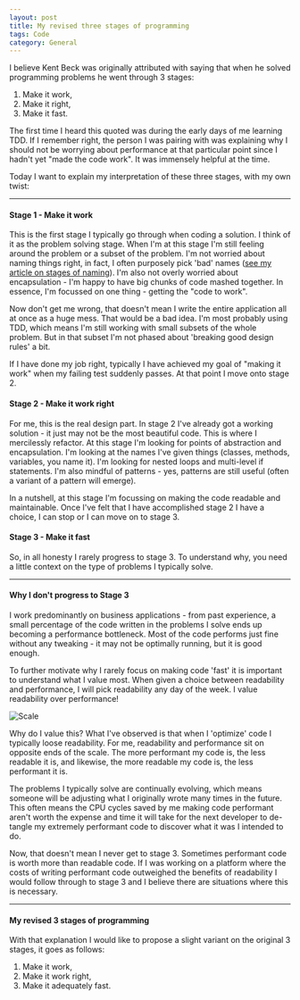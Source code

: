 ```yaml
---
layout: post
title: My revised three stages of programming
tags: Code
category: General
---
```


I believe Kent Beck was originally attributed with saying that when he solved programming problems he went through 3 stages:

1) Make it work,  
2) Make it right,  
3) Make it fast.  


The first time I heard this quoted was during the early days of me learning TDD. If I remember right, the person I was pairing with was explaining why I should not be worrying about performance at that particular point since I hadn't yet "made the code work". It was immensely helpful at the time.

Today I want to explain my interpretation of these three stages, with my own twist:

-------------------------------------------------------------------------------------------

#### Stage 1 - Make it work 

This is the first stage I typically go through when coding a solution. I think of it as the problem solving stage. When I'm at this stage I'm still feeling around the problem or a subset of the problem. I'm not worried about naming things right, in fact, I often purposely pick 'bad' names ([see my article on stages of naming](http://blog.markpearl.co.za/Four-Stages-Of-Naming)). I'm also not overly worried about encapsulation - I'm happy to have big chunks of code mashed together. In essence, I'm focussed on one thing - getting the "code to work".

Now don't get me wrong, that doesn't mean I write the entire application all at once as a huge mess. That would be a bad idea. I'm most probably using TDD, which means I'm still working with small subsets of the whole problem. But in that subset I'm not phased about 'breaking good design rules' a bit.

If I have done my job right, typically I have achieved my goal of "making it work" when my failing test suddenly passes. At that point I move onto stage 2.

#### Stage 2 - Make it work right

For me, this is the real design part. In stage 2 I've already got a working solution - it just may not be the most beautiful code. This is where I mercilessly refactor. At this stage I'm looking for points of abstraction and encapsulation. I'm looking at the names I've given things (classes, methods, variables, you name it). I'm looking for nested loops and multi-level if statements. I'm also mindful of patterns - yes, patterns are still useful (often a variant of a pattern will emerge).

In a nutshell, at this stage I'm focussing on making the code readable and maintainable. Once I've felt that I have accomplished stage 2 I have a choice, I can stop or I can move on to stage 3.

#### Stage 3 - Make it fast

So, in all honesty I rarely progress to stage 3. To understand why, you need a little context on the type of problems I typically solve. 

-------------------------------------------------------------------------------------------

#### Why I don't progress to Stage 3  

I work predominantly on business applications - from past experience, a small percentage of the code written in the problems I solve ends up becoming a performance bottleneck. Most of the code performs just fine without any tweaking - it may not be optimally running, but it is good enough. 

To further motivate why I rarely focus on making code 'fast' it is important to understand what I value most. When given a choice between readability and performance, I will pick readability any day of the week. I value readability over performance!

<img class="img-responsive" alt="Scale" src="{{ site.url }}/assets/images/Three-Stages-Of-Programming-Scale.jpg">

Why do I value this? What I've observed is that when I 'optimize' code I typically loose readability. For me, readability and performance sit on opposite ends of the scale. The more performant my code is, the less readable it is, and likewise, the more readable my code is, the less performant it is. 

The problems I typically solve are continually evolving, which means someone will be adjusting what I originally wrote many times in the future. This often means the CPU cycles saved by me making code performant aren't worth the expense and time it will take for the next developer to de-tangle my extremely performant code to discover what it was I intended to do. 

Now, that doesn't mean I never get to stage 3. Sometimes performant code is worth more than readable code. If I was working on a platform where the costs of writing performant code outweighed the benefits of readability I would follow through to stage 3 and I believe there are situations where this is necessary. 

-------------------------------------------------------------------------------------------

#### My revised 3 stages of programming

With that explanation I would like to propose a slight variant on the original 3 stages, it goes as follows:

1) Make it work,  
2) Make it work right,  
3) Make it adequately fast.  
